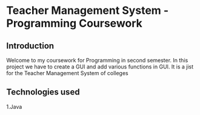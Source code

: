# Teacher Management System - Programming Coursework

## Introduction

Welcome to my coursework for Programming in second semester. In this project we have to create a GUI and add various functions in GUI.
It is a jist for the Teacher Management System of colleges

## Technologies used
1.Java

